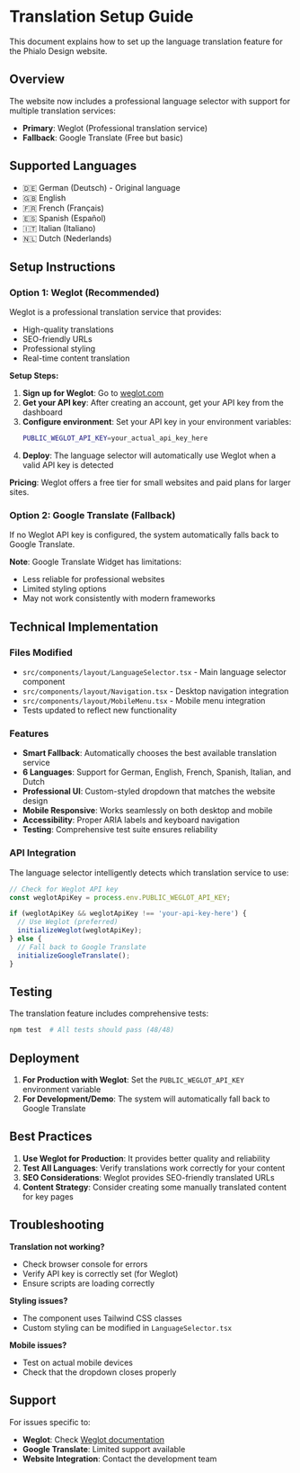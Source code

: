 # Translation Setup Guide

This document explains how to set up the language translation feature for the Phialo Design website.

## Overview

The website now includes a professional language selector with support for multiple translation services:

- **Primary**: Weglot (Professional translation service)
- **Fallback**: Google Translate (Free but basic)

## Supported Languages

- 🇩🇪 German (Deutsch) - Original language
- 🇬🇧 English
- 🇫🇷 French (Français)
- 🇪🇸 Spanish (Español)
- 🇮🇹 Italian (Italiano)
- 🇳🇱 Dutch (Nederlands)

## Setup Instructions

### Option 1: Weglot (Recommended)

Weglot is a professional translation service that provides:
- High-quality translations
- SEO-friendly URLs
- Professional styling
- Real-time content translation

**Setup Steps:**

1. **Sign up for Weglot**: Go to [weglot.com](https://www.weglot.com)
2. **Get your API key**: After creating an account, get your API key from the dashboard
3. **Configure environment**: Set your API key in your environment variables:
   ```bash
   PUBLIC_WEGLOT_API_KEY=your_actual_api_key_here
   ```
4. **Deploy**: The language selector will automatically use Weglot when a valid API key is detected

**Pricing**: Weglot offers a free tier for small websites and paid plans for larger sites.

### Option 2: Google Translate (Fallback)

If no Weglot API key is configured, the system automatically falls back to Google Translate.

**Note**: Google Translate Widget has limitations:
- Less reliable for professional websites
- Limited styling options
- May not work consistently with modern frameworks

## Technical Implementation

### Files Modified

- `src/components/layout/LanguageSelector.tsx` - Main language selector component
- `src/components/layout/Navigation.tsx` - Desktop navigation integration
- `src/components/layout/MobileMenu.tsx` - Mobile menu integration
- Tests updated to reflect new functionality

### Features

- **Smart Fallback**: Automatically chooses the best available translation service
- **6 Languages**: Support for German, English, French, Spanish, Italian, and Dutch
- **Professional UI**: Custom-styled dropdown that matches the website design
- **Mobile Responsive**: Works seamlessly on both desktop and mobile
- **Accessibility**: Proper ARIA labels and keyboard navigation
- **Testing**: Comprehensive test suite ensures reliability

### API Integration

The language selector intelligently detects which translation service to use:

```typescript
// Check for Weglot API key
const weglotApiKey = process.env.PUBLIC_WEGLOT_API_KEY;

if (weglotApiKey && weglotApiKey !== 'your-api-key-here') {
  // Use Weglot (preferred)
  initializeWeglot(weglotApiKey);
} else {
  // Fall back to Google Translate
  initializeGoogleTranslate();
}
```

## Testing

The translation feature includes comprehensive tests:

```bash
npm test  # All tests should pass (48/48)
```

## Deployment

1. **For Production with Weglot**: Set the `PUBLIC_WEGLOT_API_KEY` environment variable
2. **For Development/Demo**: The system will automatically fall back to Google Translate

## Best Practices

1. **Use Weglot for Production**: It provides better quality and reliability
2. **Test All Languages**: Verify translations work correctly for your content
3. **SEO Considerations**: Weglot provides SEO-friendly translated URLs
4. **Content Strategy**: Consider creating some manually translated content for key pages

## Troubleshooting

**Translation not working?**
- Check browser console for errors
- Verify API key is correctly set (for Weglot)
- Ensure scripts are loading correctly

**Styling issues?**
- The component uses Tailwind CSS classes
- Custom styling can be modified in `LanguageSelector.tsx`

**Mobile issues?**
- Test on actual mobile devices
- Check that the dropdown closes properly

## Support

For issues specific to:
- **Weglot**: Check [Weglot documentation](https://support.weglot.com/)
- **Google Translate**: Limited support available
- **Website Integration**: Contact the development team